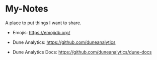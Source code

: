 # My-Notes

A place to put things I want to share.

- Emojis: https://emojidb.org/

- Dune Analytics: https://github.com/duneanalytics
- Dune Analytics Docs: https://github.com/duneanalytics/dune-docs
